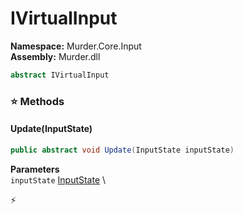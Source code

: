 # IVirtualInput

**Namespace:** Murder.Core.Input \
**Assembly:** Murder.dll

```csharp
abstract IVirtualInput
```

### ⭐ Methods
#### Update(InputState)
```csharp
public abstract void Update(InputState inputState)
```

**Parameters** \
`inputState` [InputState](../../../Murder/Core/Input/InputState.html) \



⚡